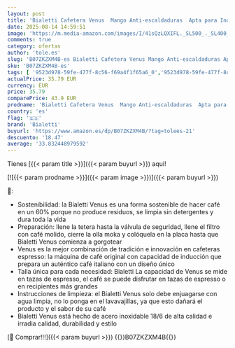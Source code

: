 ```yaml
---
layout: post
title: 'Bialetti Cafetera Venus  Mango Anti-escaldaduras  Apta para Inducción  6 Tazas  235ml   Acero Inoxidable'
date: 2025-08-14 14:59:51
image: 'https://m.media-amazon.com/images/I/41sQzLQXIFL._SL500_._SL400_.jpg'
comments: true
category: ofertas
author: 'tole.es'
slug: 'B07ZKZXM4B-es Bialetti Cafetera Venus Mango Anti-escaldaduras Apta para...'
sku: 'B07ZKZXM4B-es'
tags: [ '9523d978-59fe-477f-8c56-f69a4f1f65a6_0','9523d978-59fe-477f-8c56-f69a4f1f65a6_2001','9523d978-59fe-477f-8c56-f69a4f1f65a6_3301','9523d978-59fe-477f-8c56-f69a4f1f65a6_3501','9523d978-59fe-477f-8c56-f69a4f1f65a6_4401','9523d978-59fe-477f-8c56-f69a4f1f65a6_5601','9523d978-59fe-477f-8c56-f69a4f1f65a6_6201','9523d978-59fe-477f-8c56-f69a4f1f65a6_6801','9523d978-59fe-477f-8c56-f69a4f1f65a6_701','9523d978-59fe-477f-8c56-f69a4f1f65a6_9101','Arborist Merchandising Root','CML-Kitchen','Cafeteras italianas','Cocina y cena','Hogar','Hogar y cocina','Kitchen All','Los favoritos de nuestros clientes Social: Hogar y cocina','Los favoritos de nuestros clientes Social: Hogar y cocina líneas duras','Los favoritos de nuestros clientes: Hogar y cocina','Major Appliances','New Arrivals Social: Home and Kitchen','Self Service','Special Features Stores','Top Brands Kitchen Appliances','Top Brands Kitchen Selection','Utensilios para café y té','bialetti','cafetera','homecustomersmostloved','top brands_home_and_kitchen','🇪🇸', ]
actualPrice: 35.79 EUR
currency: EUR
price: 35.79
comparePrice: 43.9 EUR
prodname: 'Bialetti Cafetera Venus  Mango Anti-escaldaduras  Apta para Inducción  6 Tazas  235ml   Acero Inoxidable'
country: 'es'
flag: '🇪🇸'
brand: 'Bialetti'
buyurl: 'https://www.amazon.es/dp/B07ZKZXM4B/?tag=tolees-21'
descuento: '18.47'
average: '33.832448979592'
---
```


Tienes [{{< param title >}}]({{< param buyurl >}}) aqui!

[![{{< param prodname >}}]({{< param image >}})]({{< param buyurl >}})

🔎:

- Sostenibilidad: la Bialetti Venus es una forma sostenible de hacer café en un 60% porque no produce residuos, se limpia sin detergentes y dura toda la vida
- Preparación: llene la tetera hasta la válvula de seguridad, llene el filtro con café molido, cierre la olla moka y colóquela en la placa hasta que Bialetti Venus comienza a gorgotear
- Venus es la mejor combinación de tradición e innovación en cafeteras espresso: la máquina de café original con capacidad de inducción que prepara un auténtico café italiano con un diseño único
- Talla única para cada necesidad: Bialetti La capacidad de Venus se mide en tazas de espresso, el café se puede disfrutar en tazas de espresso o en recipientes más grandes
- Instrucciones de limpieza: el Bialetti Venus solo debe enjuagarse con agua limpia, no lo ponga en el lavavajillas, ya que esto dañará el producto y el sabor de su café
- Bialetti Venus está hecho de acero inoxidable 18/6 de alta calidad e irradia calidad, durabilidad y estilo

[🛒 Comprar!!!]({{< param buyurl >}})
{{<world>}}B07ZKZXM4B{{</world>}}
